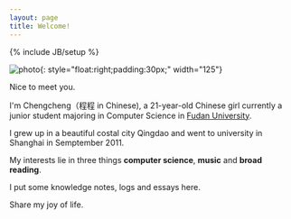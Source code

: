 ```yaml
---
layout: page
title: Welcome!
---
```

{% include JB/setup %}

![photo](http://hdn.xnimg.cn/photos/hdn521/20130714/1525/large_qutA_ec0300055ffa113e.jpg){: style="float:right;padding:30px;" width="125"}

Nice to meet you. 

I'm Chengcheng（程程 in Chinese), a 21-year-old Chinese girl currently a junior student majoring in Computer Science in [Fudan University](http://www.fudan.edu.cn).

I grew up in a beautiful costal city Qingdao and went to university in Shanghai in Semptember 2011.

My interests lie in three things **computer science**, **music** and **broad reading**.

I put some knowledge notes, logs and essays here.

Share my joy of life.

